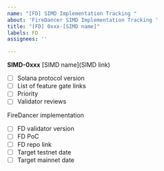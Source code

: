 ```yaml
---
name: "[FD] SIMD Implementation Tracking "
about: 'FireDancer SIMD Implementation Tracking '
title: "[FD] 0xxx-[SIMD name]"
labels: FD
assignees: ''

---
```


**SIMD-0xxx** [SIMD name](SIMD link)
- [ ] Solana protocol version
- [ ] List of feature gate links 
- [ ] Priority
- [ ] Validator reviews

FireDancer implementation
- [ ] FD validator version
- [ ] FD PoC
- [ ] FD repo link
- [ ] Target testnet date
- [ ] Target mainnet date
